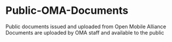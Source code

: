 # Public-OMA-Documents
Public documents issued and uploaded from Open Mobile Alliance
Documents are uploaded by OMA staff and available to the public
